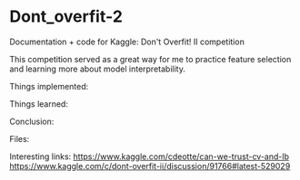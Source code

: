 # Dont_overfit-2
Documentation + code for Kaggle: Don't Overfit! II competition

This competition served as a great way for me to practice feature selection and learning more about model interpretability. 

Things implemented:

Things learned:

Conclusion:

Files:

Interesting links:
https://www.kaggle.com/cdeotte/can-we-trust-cv-and-lb
https://www.kaggle.com/c/dont-overfit-ii/discussion/91766#latest-529029
